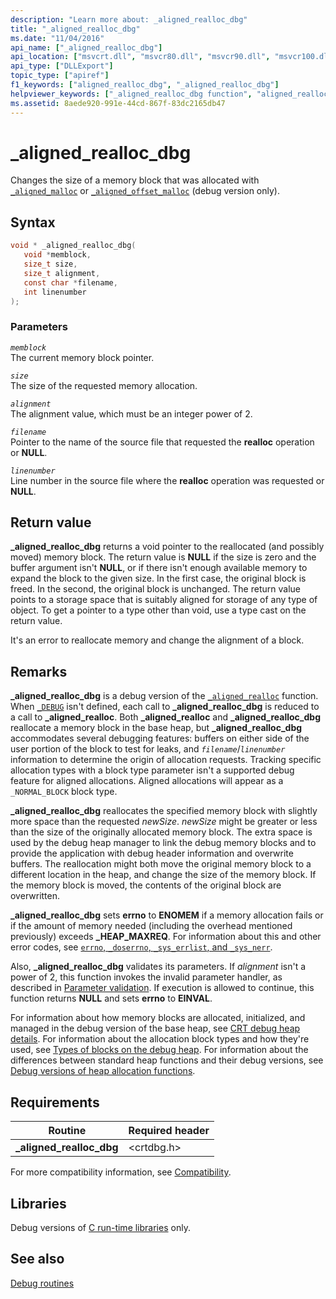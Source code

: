 ```yaml
---
description: "Learn more about: _aligned_realloc_dbg"
title: "_aligned_realloc_dbg"
ms.date: "11/04/2016"
api_name: ["_aligned_realloc_dbg"]
api_location: ["msvcrt.dll", "msvcr80.dll", "msvcr90.dll", "msvcr100.dll", "msvcr100_clr0400.dll", "msvcr110.dll", "msvcr110_clr0400.dll", "msvcr120.dll", "msvcr120_clr0400.dll", "ucrtbase.dll"]
api_type: ["DLLExport"]
topic_type: ["apiref"]
f1_keywords: ["aligned_realloc_dbg", "_aligned_realloc_dbg"]
helpviewer_keywords: ["_aligned_realloc_dbg function", "aligned_realloc_dbg function"]
ms.assetid: 8aede920-991e-44cd-867f-83dc2165db47
---
```

# _aligned_realloc_dbg

Changes the size of a memory block that was allocated with [`_aligned_malloc`](aligned-malloc.md) or [`_aligned_offset_malloc`](aligned-offset-malloc.md) (debug version only).

## Syntax

```C
void * _aligned_realloc_dbg(
   void *memblock,
   size_t size,
   size_t alignment,
   const char *filename,
   int linenumber
);
```

### Parameters

*`memblock`*\
The current memory block pointer.

*`size`*\
The size of the requested memory allocation.

*`alignment`*\
The alignment value, which must be an integer power of 2.

*`filename`*\
Pointer to the name of the source file that requested the **realloc** operation or **NULL**.

*`linenumber`*\
Line number in the source file where the **realloc** operation was requested or **NULL**.

## Return value

**_aligned_realloc_dbg** returns a void pointer to the reallocated (and possibly moved) memory block. The return value is **NULL** if the size is zero and the buffer argument isn't **NULL**, or if there isn't enough available memory to expand the block to the given size. In the first case, the original block is freed. In the second, the original block is unchanged. The return value points to a storage space that is suitably aligned for storage of any type of object. To get a pointer to a type other than void, use a type cast on the return value.

It's an error to reallocate memory and change the alignment of a block.

## Remarks

**_aligned_realloc_dbg** is a debug version of the [`_aligned_realloc`](aligned-realloc.md) function. When [`_DEBUG`](../debug.md) isn't defined, each call to **_aligned_realloc_dbg** is reduced to a call to **_aligned_realloc**. Both **_aligned_realloc** and **_aligned_realloc_dbg** reallocate a memory block in the base heap, but **_aligned_realloc_dbg** accommodates several debugging features: buffers on either side of the user portion of the block to test for leaks, and *`filename`*/*`linenumber`* information to determine the origin of allocation requests. Tracking specific allocation types with a block type parameter isn't a supported debug feature for aligned allocations. Aligned allocations will appear as a `_NORMAL_BLOCK` block type.

**_aligned_realloc_dbg** reallocates the specified memory block with slightly more space than the requested *newSize*. *newSize* might be greater or less than the size of the originally allocated memory block. The extra space is used by the debug heap manager to link the debug memory blocks and to provide the application with debug header information and overwrite buffers. The reallocation might both move the original memory block to a different location in the heap, and change the size of the memory block. If the memory block is moved, the contents of the original block are overwritten.

**_aligned_realloc_dbg** sets **errno** to **ENOMEM** if a memory allocation fails or if the amount of memory needed (including the overhead mentioned previously) exceeds **_HEAP_MAXREQ**. For information about this and other error codes, see [`errno`, `_doserrno`, `_sys_errlist`, and `_sys_nerr`](../errno-doserrno-sys-errlist-and-sys-nerr.md).

Also, **_aligned_realloc_dbg** validates its parameters. If *alignment* isn't a power of 2, this function invokes the invalid parameter handler, as described in [Parameter validation](../parameter-validation.md). If execution is allowed to continue, this function returns **NULL** and sets **errno** to **EINVAL**.

For information about how memory blocks are allocated, initialized, and managed in the debug version of the base heap, see [CRT debug heap details](/visualstudio/debugger/crt-debug-heap-details). For information about the allocation block types and how they're used, see [Types of blocks on the debug heap](/visualstudio/debugger/crt-debug-heap-details). For information about the differences between standard heap functions and their debug versions, see [Debug versions of heap allocation functions](/visualstudio/debugger/debug-versions-of-heap-allocation-functions).

## Requirements

|Routine|Required header|
|-------------|---------------------|
|**_aligned_realloc_dbg**|\<crtdbg.h>|

For more compatibility information, see [Compatibility](../compatibility.md).

## Libraries

Debug versions of [C run-time libraries](../crt-library-features.md) only.

## See also

[Debug routines](../debug-routines.md)
